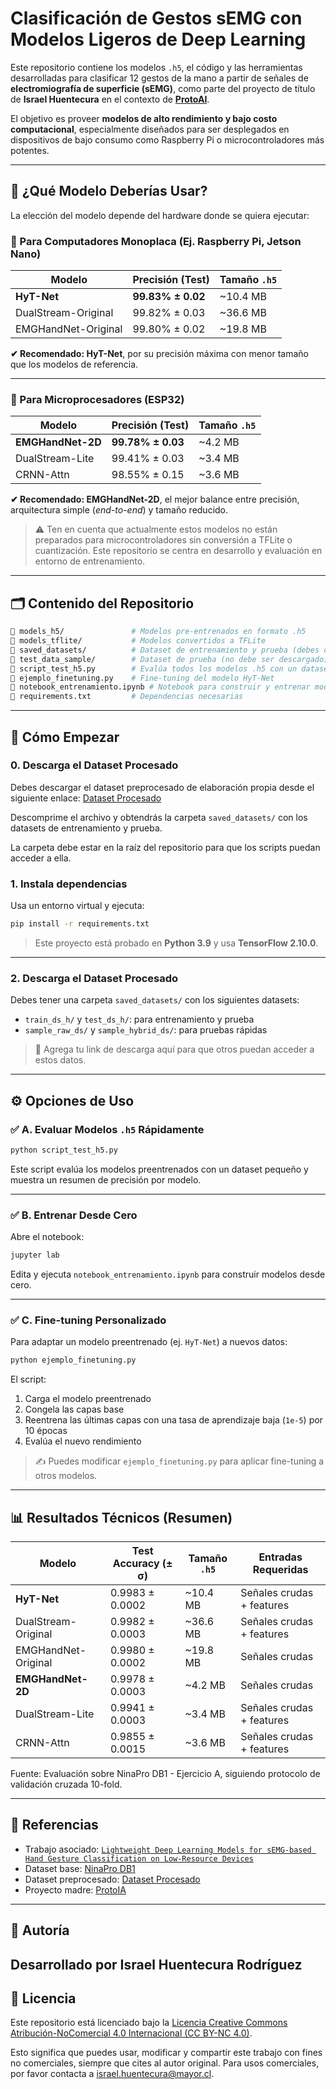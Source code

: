 # Clasificación de Gestos sEMG con Modelos Ligeros de Deep Learning

Este repositorio contiene los modelos `.h5`, el código y las herramientas desarrolladas para clasificar 12 gestos de la mano a partir de señales de **electromiografía de superficie (sEMG)**, como parte del proyecto de título de **Israel Huentecura** en el contexto de **[ProtoAI](https://github.com/ProtoAI-cl/ProtoAI)**.

El objetivo es proveer **modelos de alto rendimiento y bajo costo computacional**, especialmente diseñados para ser desplegados en dispositivos de bajo consumo como Raspberry Pi o microcontroladores más potentes.

---

## 🧠 ¿Qué Modelo Deberías Usar?

La elección del modelo depende del hardware donde se quiera ejecutar:

### 🔹 Para Computadores Monoplaca (Ej. Raspberry Pi, Jetson Nano)

| Modelo              | Precisión (Test)  | Tamaño `.h5` |
| ------------------- | ----------------- | ------------ |
| **HyT-Net**         | **99.83% ± 0.02** | \~10.4 MB    |
| DualStream-Original | 99.82% ± 0.03     | \~36.6 MB    |
| EMGHandNet-Original | 99.80% ± 0.02     | \~19.8 MB    |

**✔ Recomendado: HyT-Net**, por su precisión máxima con menor tamaño que los modelos de referencia.

---

### 🔹 Para Microprocesadores (ESP32)

| Modelo            | Precisión (Test)  | Tamaño `.h5` |
| ----------------- | ----------------- | ------------ |
| **EMGHandNet-2D** | **99.78% ± 0.03** | \~4.2 MB     |
| DualStream-Lite   | 99.41% ± 0.03     | \~3.4 MB     |
| CRNN-Attn         | 98.55% ± 0.15     | \~3.6 MB     |

**✔ Recomendado: EMGHandNet-2D**, el mejor balance entre precisión, arquitectura simple (*end-to-end*) y tamaño reducido.

> ⚠️ Ten en cuenta que actualmente estos modelos no están preparados para microcontroladores sin conversión a TFLite o cuantización. Este repositorio se centra en desarrollo y evaluación en entorno de entrenamiento.

---

## 🗂️ Contenido del Repositorio

```bash
📁 models_h5/               # Modelos pre-entrenados en formato .h5
📁 models_tflite/           # Modelos convertidos a TFLite
📁 saved_datasets/          # Dataset de entrenamiento y prueba (debes descargarlo)
📁 test_data_sample/        # Dataset de prueba (no debe ser descargado)
📄 script_test_h5.py        # Evalúa todos los modelos .h5 con un dataset de muestra
📄 ejemplo_finetuning.py    # Fine-tuning del modelo HyT-Net
📄 notebook_entrenamiento.ipynb # Notebook para construir y entrenar modelos desde cero
📄 requirements.txt         # Dependencias necesarias
```

---

## 🚀 Cómo Empezar

### 0. Descarga el Dataset Procesado

Debes descargar el dataset preprocesado de elaboración propia desde el siguiente enlace:
[Dataset Procesado](https://doi.org/10.5281/zenodo.15801272)

Descomprime el archivo y obtendrás la carpeta `saved_datasets/` con los datasets de entrenamiento y prueba.

La carpeta debe estar en la raíz del repositorio para que los scripts puedan acceder a ella.

### 1. Instala dependencias

Usa un entorno virtual y ejecuta:

```bash
pip install -r requirements.txt
```

> Este proyecto está probado en **Python 3.9** y usa **TensorFlow 2.10.0**.

---

### 2. Descarga el Dataset Procesado

Debes tener una carpeta `saved_datasets/` con los siguientes datasets:

* `train_ds_h/` y `test_ds_h/`: para entrenamiento y prueba
* `sample_raw_ds/` y `sample_hybrid_ds/`: para pruebas rápidas

> 🔗 Agrega tu link de descarga aquí para que otros puedan acceder a estos datos.

---

## ⚙️ Opciones de Uso

### ✅ A. Evaluar Modelos `.h5` Rápidamente

```bash
python script_test_h5.py
```

Este script evalúa los modelos preentrenados con un dataset pequeño y muestra un resumen de precisión por modelo.

---

### ✅ B. Entrenar Desde Cero

Abre el notebook:

```bash
jupyter lab
```

Edita y ejecuta `notebook_entrenamiento.ipynb` para construir modelos desde cero.

---

### ✅ C. Fine-tuning Personalizado

Para adaptar un modelo preentrenado (ej. `HyT-Net`) a nuevos datos:

```bash
python ejemplo_finetuning.py
```

El script:

1. Carga el modelo preentrenado
2. Congela las capas base
3. Reentrena las últimas capas con una tasa de aprendizaje baja (`1e-5`) por 10 épocas
4. Evalúa el nuevo rendimiento

> ✍️ Puedes modificar `ejemplo_finetuning.py` para aplicar fine-tuning a otros modelos.

---

## 📊 Resultados Técnicos (Resumen)

| Modelo              | Test Accuracy (± σ) | Tamaño `.h5` | Entradas Requeridas       |
| ------------------- | ------------------- | ------------ | ------------------------- |
| **HyT-Net**         | 0.9983 ± 0.0002     | \~10.4 MB    | Señales crudas + features |
| DualStream-Original | 0.9982 ± 0.0003     | \~36.6 MB    | Señales crudas + features |
| EMGHandNet-Original | 0.9980 ± 0.0002     | \~19.8 MB    | Señales crudas            |
| **EMGHandNet-2D**   | 0.9978 ± 0.0003     | \~4.2 MB     | Señales crudas            |
| DualStream-Lite     | 0.9941 ± 0.0003     | \~3.4 MB     | Señales crudas + features |
| CRNN-Attn           | 0.9855 ± 0.0015     | \~3.6 MB     | Señales crudas + features |

Fuente: Evaluación sobre NinaPro DB1 - Ejercicio A, siguiendo protocolo de validación cruzada 10-fold.

---

## 📄 Referencias

* Trabajo asociado: [`Lightweight Deep Learning Models for sEMG-based Hand Gesture Classification on Low-Resource Devices`](./EMG_Israel_Huentecura_IEEE.pdf)
* Dataset base: [NinaPro DB1](http://ninapro.hevs.ch/DB1)
* Dataset preprocesado: [Dataset Procesado](https://doi.org/10.5281/zenodo.15801272)
* Proyecto madre: [ProtoIA](https://github.com/ProtoAI-cl/ProtoAI)

---

## 🧠 Autoría

Desarrollado por **Israel Huentecura Rodríguez**
---
## 📜 Licencia

Este repositorio está licenciado bajo la [Licencia Creative Commons Atribución-NoComercial 4.0 Internacional (CC BY-NC 4.0)](https://creativecommons.org/licenses/by-nc/4.0/).

Esto significa que puedes usar, modificar y compartir este trabajo con fines no comerciales, siempre que cites al autor original. Para usos comerciales, por favor contacta a israel.huentecura@mayor.cl.
